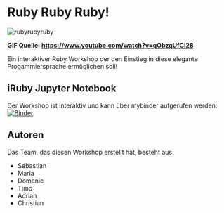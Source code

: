 # Ruby Ruby Ruby!

![rubyrubyruby](rubyrubyruby.gif)

**GIF Quelle: https://www.youtube.com/watch?v=qObzgUfCl28**

Ein interaktiver Ruby Workshop der den Einstieg in diese elegante Progammiersprache ermöglichen soll!

## iRuby Jupyter Notebook

Der Workshop ist interaktiv und kann über mybinder aufgerufen werden: [![Binder](https://mybinder.org/badge_logo.svg)](https://mybinder.org/v2/gh/otiofrui/rubyworkshop/main)

## Autoren

Das Team, das diesen Workshop erstellt hat, besteht aus:

* Sebastian
* Maria
* Domenic
* Timo
* Adrian
* Christian